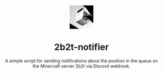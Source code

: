 <p align="center">
<img src="https://raw.githubusercontent.com/anfisovq/2b2t-notifier/refs/heads/main/logo.jpg" alt="2b2t-notifier-logo" width="15%"/>
</p>

<h1 align="center">2b2t-notifier</h1>
<p align="center">A simple script for sending notifications about the position in the queue on the Minecraft server 2b2t via Discord webhook.</p>
